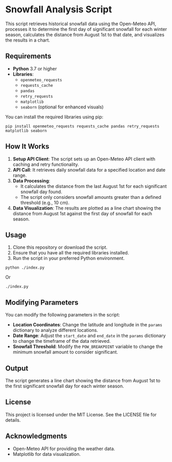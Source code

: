 # Snowfall Analysis Script

This script retrieves historical snowfall data using the Open-Meteo API, processes it to determine the first day of significant snowfall for each winter season, calculates the distance from August 1st to that date, and visualizes the results in a chart.

## Requirements

- **Python** 3.7 or higher
- **Libraries**:
  - `openmeteo_requests`
  - `requests_cache`
  - `pandas`
  - `retry_requests`
  - `matplotlib`
  - `seaborn` (optional for enhanced visuals)

You can install the required libraries using pip:

```
pip install openmeteo_requests requests_cache pandas retry_requests matplotlib seaborn
```

## How It Works

1. **Setup API Client**: The script sets up an Open-Meteo API client with caching and retry functionality.
2. **API Call**: It retrieves daily snowfall data for a specified location and date range.
3. **Data Processing**:
   - It calculates the distance from the last August 1st for each significant snowfall day found.
   - The script only considers snowfall amounts greater than a defined threshold (e.g., 10 cm).
4. **Data Visualization**: The results are plotted as a line chart showing the distance from August 1st against the first day of snowfall for each season.

## Usage

1. Clone this repository or download the script.
2. Ensure that you have all the required libraries installed.
3. Run the script in your preferred Python environment.
```
python ./index.py
```
Or

```
./index.py
```

## Modifying Parameters

You can modify the following parameters in the script:

- **Location Coordinates**: Change the latitude and longitude in the `params` dictionary to analyze different locations.
- **Date Range**: Adjust the `start_date` and `end_date` in the `params` dictionary to change the timeframe of the data retrieved.
- **Snowfall Threshold**: Modify the `POW_BREAKPOINT` variable to change the minimum snowfall amount to consider significant.

## Output

The script generates a line chart showing the distance from August 1st to the first significant snowfall day for each winter season.

## License

This project is licensed under the MIT License. See the LICENSE file for details.

## Acknowledgments

- Open-Meteo API for providing the weather data.
- Matplotlib for data visualization.